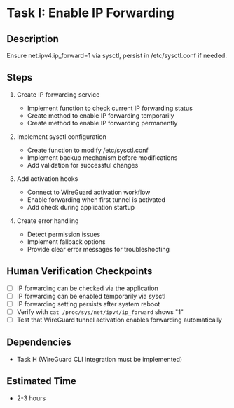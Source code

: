 # Task I: Enable IP Forwarding

## Description
Ensure net.ipv4.ip_forward=1 via sysctl, persist in /etc/sysctl.conf if needed.

## Steps
1. Create IP forwarding service
   - Implement function to check current IP forwarding status
   - Create method to enable IP forwarding temporarily
   - Create method to enable IP forwarding permanently

2. Implement sysctl configuration
   - Create function to modify /etc/sysctl.conf
   - Implement backup mechanism before modifications
   - Add validation for successful changes

3. Add activation hooks
   - Connect to WireGuard activation workflow
   - Enable forwarding when first tunnel is activated
   - Add check during application startup

4. Create error handling
   - Detect permission issues
   - Implement fallback options
   - Provide clear error messages for troubleshooting

## Human Verification Checkpoints
- [ ] IP forwarding can be checked via the application
- [ ] IP forwarding can be enabled temporarily via sysctl
- [ ] IP forwarding setting persists after system reboot
- [ ] Verify with `cat /proc/sys/net/ipv4/ip_forward` shows "1"
- [ ] Test that WireGuard tunnel activation enables forwarding automatically

## Dependencies
- Task H (WireGuard CLI integration must be implemented)

## Estimated Time
- 2-3 hours 